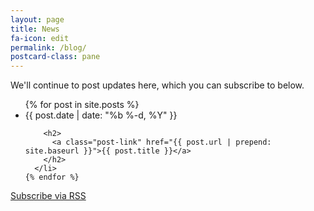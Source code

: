 ```yaml
---
layout: page
title: News
fa-icon: edit
permalink: /blog/
postcard-class: pane
---
```


We'll continue to post updates here, which you can subscribe to below.

<div class="home">
  <ul class="post-list">
    {% for post in site.posts %}
      <li>
        <span class="post-meta">{{ post.date | date: "%b %-d, %Y" }}</span>

        <h2>
          <a class="post-link" href="{{ post.url | prepend: site.baseurl }}">{{ post.title }}</a>
        </h2>
      </li>
    {% endfor %}
  </ul>

  <p>
    <a class="rss-subscribe" target="_blank" href="{{ "/feed.xml" | prepend: site.baseurl }}">
      <i class="fa fa-fw fa-rss"></i>Subscribe via RSS
    </a> <a title="What is RSS?" target="_blank" href="http://www.problogger.net/what-is-rss/"><i class="fa fa-fw fa-question-circle"></i></a>
  </p>

</div>
